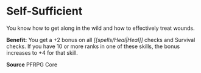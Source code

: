 ﻿---
cssclass: [feats]

---
# Self-Sufficient

You know how to get along in the wild and how to effectively treat wounds.

**Benefit:** You get a +2 bonus on all _[[spells/Heal|Heal]]_ checks and Survival checks. If you have 10 or more ranks in one of these skills, the bonus increases to +4 for that skill.

**Source** PFRPG Core